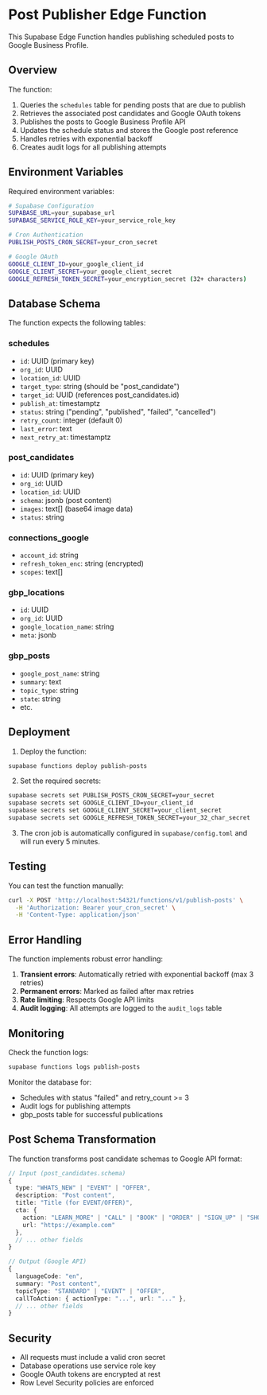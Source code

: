 # Post Publisher Edge Function

This Supabase Edge Function handles publishing scheduled posts to Google Business Profile.

## Overview

The function:

1. Queries the `schedules` table for pending posts that are due to publish
2. Retrieves the associated post candidates and Google OAuth tokens
3. Publishes the posts to Google Business Profile API
4. Updates the schedule status and stores the Google post reference
5. Handles retries with exponential backoff
6. Creates audit logs for all publishing attempts

## Environment Variables

Required environment variables:

```bash
# Supabase Configuration
SUPABASE_URL=your_supabase_url
SUPABASE_SERVICE_ROLE_KEY=your_service_role_key

# Cron Authentication
PUBLISH_POSTS_CRON_SECRET=your_cron_secret

# Google OAuth
GOOGLE_CLIENT_ID=your_google_client_id
GOOGLE_CLIENT_SECRET=your_google_client_secret
GOOGLE_REFRESH_TOKEN_SECRET=your_encryption_secret (32+ characters)
```

## Database Schema

The function expects the following tables:

### schedules

- `id`: UUID (primary key)
- `org_id`: UUID
- `location_id`: UUID
- `target_type`: string (should be "post_candidate")
- `target_id`: UUID (references post_candidates.id)
- `publish_at`: timestamptz
- `status`: string ("pending", "published", "failed", "cancelled")
- `retry_count`: integer (default 0)
- `last_error`: text
- `next_retry_at`: timestamptz

### post_candidates

- `id`: UUID (primary key)
- `org_id`: UUID
- `location_id`: UUID
- `schema`: jsonb (post content)
- `images`: text[] (base64 image data)
- `status`: string

### connections_google

- `account_id`: string
- `refresh_token_enc`: string (encrypted)
- `scopes`: text[]

### gbp_locations

- `id`: UUID
- `org_id`: UUID
- `google_location_name`: string
- `meta`: jsonb

### gbp_posts

- `google_post_name`: string
- `summary`: text
- `topic_type`: string
- `state`: string
- etc.

## Deployment

1. Deploy the function:

```bash
supabase functions deploy publish-posts
```

2. Set the required secrets:

```bash
supabase secrets set PUBLISH_POSTS_CRON_SECRET=your_secret
supabase secrets set GOOGLE_CLIENT_ID=your_client_id
supabase secrets set GOOGLE_CLIENT_SECRET=your_client_secret
supabase secrets set GOOGLE_REFRESH_TOKEN_SECRET=your_32_char_secret
```

3. The cron job is automatically configured in `supabase/config.toml` and will run every 5 minutes.

## Testing

You can test the function manually:

```bash
curl -X POST 'http://localhost:54321/functions/v1/publish-posts' \
  -H 'Authorization: Bearer your_cron_secret' \
  -H 'Content-Type: application/json'
```

## Error Handling

The function implements robust error handling:

1. **Transient errors**: Automatically retried with exponential backoff (max 3 retries)
2. **Permanent errors**: Marked as failed after max retries
3. **Rate limiting**: Respects Google API limits
4. **Audit logging**: All attempts are logged to the `audit_logs` table

## Monitoring

Check the function logs:

```bash
supabase functions logs publish-posts
```

Monitor the database for:

- Schedules with status "failed" and retry_count >= 3
- Audit logs for publishing attempts
- gbp_posts table for successful publications

## Post Schema Transformation

The function transforms post candidate schemas to Google API format:

```typescript
// Input (post_candidates.schema)
{
  type: "WHATS_NEW" | "EVENT" | "OFFER",
  description: "Post content",
  title: "Title (for EVENT/OFFER)",
  cta: {
    action: "LEARN_MORE" | "CALL" | "BOOK" | "ORDER" | "SIGN_UP" | "SHOP",
    url: "https://example.com"
  },
  // ... other fields
}

// Output (Google API)
{
  languageCode: "en",
  summary: "Post content",
  topicType: "STANDARD" | "EVENT" | "OFFER",
  callToAction: { actionType: "...", url: "..." },
  // ... other fields
}
```

## Security

- All requests must include a valid cron secret
- Database operations use service role key
- Google OAuth tokens are encrypted at rest
- Row Level Security policies are enforced
